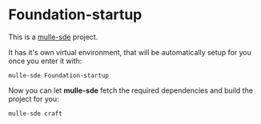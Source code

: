 # Foundation-startup

This is a [mulle-sde](https://mulle-sde.github.io/) project.

It has it's own virtual environment, that will be automatically setup for you
once you enter it with:

```
mulle-sde Foundation-startup
```

Now you can let **mulle-sde** fetch the required dependencies and build the 
project for you:

```
mulle-sde craft
```
